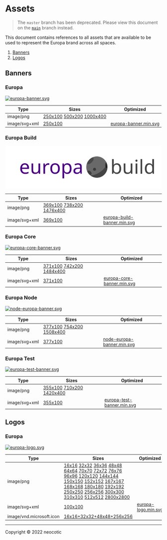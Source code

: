 # Assets

> The `master` branch has been deprecated. Please view this document on the [`main`](https://github.com/neocotic/europa-branding/tree/main/docs/assets.md) branch instead.

This document contains references to all assets that are available to be used to represent the Europa brand across all spaces.

1. [Banners](https://github.com/neocotic/europa-branding/tree/master/docs/assets.md#banners)
2. [Logos](https://github.com/neocotic/europa-branding/tree/master/docs/assets.md#logos)

## Banners

### Europa

[![europa-banner.svg](https://raw.githubusercontent.com/neocotic/europa-branding/master/assets/banner/europa/europa-banner.svg)](https://github.com/neocotic/europa-branding/tree/master/assets/banner/europa)

| Type | Sizes | Optimized |
| ---- | ----- | --------- |
| image/png | [250x100](https://raw.githubusercontent.com/neocotic/europa-branding/master/assets/banner/europa/europa-banner-250x100.png) [500x200](https://raw.githubusercontent.com/neocotic/europa-branding/master/assets/banner/europa/europa-banner-500x200.png) [1000x400](https://raw.githubusercontent.com/neocotic/europa-branding/master/assets/banner/europa/europa-banner-1000x400.png) |  |
| image/svg+xml | [250x100](https://raw.githubusercontent.com/neocotic/europa-branding/master/assets/banner/europa/europa-banner.svg) | [europa-banner.min.svg](https://raw.githubusercontent.com/neocotic/europa-branding/master/assets/banner/europa/europa-banner.min.svg) |

### Europa Build

[![europa-build-banner.svg](https://raw.githubusercontent.com/neocotic/europa-branding/master/assets/banner/europa-build/europa-build-banner.svg)](https://github.com/neocotic/europa-branding/tree/master/assets/banner/europa-build)

| Type | Sizes | Optimized |
| ---- | ----- | --------- |
| image/png | [369x100](https://raw.githubusercontent.com/neocotic/europa-branding/master/assets/banner/europa-build/europa-build-banner-369x100.png) [738x200](https://raw.githubusercontent.com/neocotic/europa-branding/master/assets/banner/europa-build/europa-build-banner-738x200.png) [1476x400](https://raw.githubusercontent.com/neocotic/europa-branding/master/assets/banner/europa-build/europa-build-banner-1476x400.png) |  |
| image/svg+xml | [369x100](https://raw.githubusercontent.com/neocotic/europa-branding/master/assets/banner/europa-build/europa-build-banner.svg) | [europa-build-banner.min.svg](https://raw.githubusercontent.com/neocotic/europa-branding/master/assets/banner/europa-build/europa-build-banner.min.svg) |

### Europa Core

[![europa-core-banner.svg](https://raw.githubusercontent.com/neocotic/europa-branding/master/assets/banner/europa-core/europa-core-banner.svg)](https://github.com/neocotic/europa-branding/tree/master/assets/banner/europa-core)

| Type | Sizes | Optimized |
| ---- | ----- | --------- |
| image/png | [371x100](https://raw.githubusercontent.com/neocotic/europa-branding/master/assets/banner/europa-core/europa-core-banner-371x100.png) [742x200](https://raw.githubusercontent.com/neocotic/europa-branding/master/assets/banner/europa-core/europa-core-banner-742x200.png) [1484x400](https://raw.githubusercontent.com/neocotic/europa-branding/master/assets/banner/europa-core/europa-core-banner-1484x400.png) |  |
| image/svg+xml | [371x100](https://raw.githubusercontent.com/neocotic/europa-branding/master/assets/banner/europa-core/europa-core-banner.svg) | [europa-core-banner.min.svg](https://raw.githubusercontent.com/neocotic/europa-branding/master/assets/banner/europa-core/europa-core-banner.min.svg) |

### Europa Node

[![node-europa-banner.svg](https://raw.githubusercontent.com/neocotic/europa-branding/master/assets/banner/node-europa/node-europa-banner.svg)](https://github.com/neocotic/europa-branding/tree/master/assets/banner/node-europa)

| Type | Sizes | Optimized |
| ---- | ----- | --------- |
| image/png | [377x100](https://raw.githubusercontent.com/neocotic/europa-branding/master/assets/banner/node-europa/node-europa-banner-377x100.png) [754x200](https://raw.githubusercontent.com/neocotic/europa-branding/master/assets/banner/node-europa/node-europa-banner-754x200.png) [1508x400](https://raw.githubusercontent.com/neocotic/europa-branding/master/assets/banner/node-europa/node-europa-banner-1508x400.png) |  |
| image/svg+xml | [377x100](https://raw.githubusercontent.com/neocotic/europa-branding/master/assets/banner/node-europa/node-europa-banner.svg) | [node-europa-banner.min.svg](https://raw.githubusercontent.com/neocotic/europa-branding/master/assets/banner/node-europa/node-europa-banner.min.svg) |

### Europa Test

[![europa-test-banner.svg](https://raw.githubusercontent.com/neocotic/europa-branding/master/assets/banner/europa-test/europa-test-banner.svg)](https://github.com/neocotic/europa-branding/tree/master/assets/banner/europa-test)

| Type | Sizes | Optimized |
| ---- | ----- | --------- |
| image/png | [355x100](https://raw.githubusercontent.com/neocotic/europa-branding/master/assets/banner/europa-test/europa-test-banner-355x100.png) [710x200](https://raw.githubusercontent.com/neocotic/europa-branding/master/assets/banner/europa-test/europa-test-banner-710x200.png) [1420x400](https://raw.githubusercontent.com/neocotic/europa-branding/master/assets/banner/europa-test/europa-test-banner-1420x400.png) |  |
| image/svg+xml | [355x100](https://raw.githubusercontent.com/neocotic/europa-branding/master/assets/banner/europa-test/europa-test-banner.svg) | [europa-test-banner.min.svg](https://raw.githubusercontent.com/neocotic/europa-branding/master/assets/banner/europa-test/europa-test-banner.min.svg) |

## Logos

### Europa

[![europa-logo.svg](https://raw.githubusercontent.com/neocotic/europa-branding/master/assets/logo/europa/europa-logo.svg)](https://github.com/neocotic/europa-branding/tree/master/assets/logo/europa)

| Type | Sizes | Optimized |
| ---- | ----- | --------- |
| image/png | [16x16](https://raw.githubusercontent.com/neocotic/europa-branding/master/assets/logo/europa/europa-logo-16x16.png) [32x32](https://raw.githubusercontent.com/neocotic/europa-branding/master/assets/logo/europa/europa-logo-32x32.png) [36x36](https://raw.githubusercontent.com/neocotic/europa-branding/master/assets/logo/europa/europa-logo-36x36.png) [48x48](https://raw.githubusercontent.com/neocotic/europa-branding/master/assets/logo/europa/europa-logo-48x48.png) [64x64](https://raw.githubusercontent.com/neocotic/europa-branding/master/assets/logo/europa/europa-logo-64x64.png) [70x70](https://raw.githubusercontent.com/neocotic/europa-branding/master/assets/logo/europa/europa-logo-70x70.png) [72x72](https://raw.githubusercontent.com/neocotic/europa-branding/master/assets/logo/europa/europa-logo-72x72.png) [76x76](https://raw.githubusercontent.com/neocotic/europa-branding/master/assets/logo/europa/europa-logo-76x76.png) [96x96](https://raw.githubusercontent.com/neocotic/europa-branding/master/assets/logo/europa/europa-logo-96x96.png) [120x120](https://raw.githubusercontent.com/neocotic/europa-branding/master/assets/logo/europa/europa-logo-120x120.png) [144x144](https://raw.githubusercontent.com/neocotic/europa-branding/master/assets/logo/europa/europa-logo-144x144.png) [150x150](https://raw.githubusercontent.com/neocotic/europa-branding/master/assets/logo/europa/europa-logo-150x150.png) [152x152](https://raw.githubusercontent.com/neocotic/europa-branding/master/assets/logo/europa/europa-logo-152x152.png) [167x167](https://raw.githubusercontent.com/neocotic/europa-branding/master/assets/logo/europa/europa-logo-167x167.png) [168x168](https://raw.githubusercontent.com/neocotic/europa-branding/master/assets/logo/europa/europa-logo-168x168.png) [180x180](https://raw.githubusercontent.com/neocotic/europa-branding/master/assets/logo/europa/europa-logo-180x180.png) [192x192](https://raw.githubusercontent.com/neocotic/europa-branding/master/assets/logo/europa/europa-logo-192x192.png) [250x250](https://raw.githubusercontent.com/neocotic/europa-branding/master/assets/logo/europa/europa-logo-250x250.png) [256x256](https://raw.githubusercontent.com/neocotic/europa-branding/master/assets/logo/europa/europa-logo-256x256.png) [300x300](https://raw.githubusercontent.com/neocotic/europa-branding/master/assets/logo/europa/europa-logo-300x300.png) [310x310](https://raw.githubusercontent.com/neocotic/europa-branding/master/assets/logo/europa/europa-logo-310x310.png) [512x512](https://raw.githubusercontent.com/neocotic/europa-branding/master/assets/logo/europa/europa-logo-512x512.png) [2800x2800](https://raw.githubusercontent.com/neocotic/europa-branding/master/assets/logo/europa/europa-logo-2800x2800.png) |  |
| image/svg+xml | [100x100](https://raw.githubusercontent.com/neocotic/europa-branding/master/assets/logo/europa/europa-logo.svg) | [europa-logo.min.svg](https://raw.githubusercontent.com/neocotic/europa-branding/master/assets/logo/europa/europa-logo.min.svg) |
| image/vnd.microsoft.icon | [16x16+32x32+48x48+256x256](https://raw.githubusercontent.com/neocotic/europa-branding/master/assets/logo/europa/europa-logo.ico) |  |

---

Copyright © 2022 neocotic

